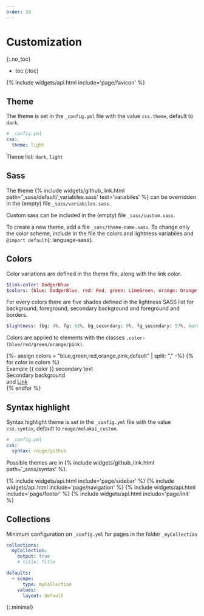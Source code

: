 ```yaml
---
order: 10
---
```


# Customization
{:.no_toc}

* toc
{:toc}

{% include widgets/api.html include='page/favicon' %}

## Theme

The theme is set in the `_config.yml` file with the value `css.theme`, default to `dark`.

```yml
# _config.yml
css:
  theme: light
```

Theme list: `dark`, `light`

## Sass

The theme {% include widgets/github_link.html path='_sass/default/_variabiles.sass' text='variabiles' %} can be overridden in the (empty) file `_sass/variabiles.sass`.  

Custom sass can be included in the (empty) file `_sass/custom.sass`.

To create a new theme, add a file `_sass/theme-name.sass`. To change only the color scheme, include in the file the colors and lightness variabiles and `@import default`{:.language-sass}.

## Colors

Color variations are defined in the theme file, along with the link color.
```sass
$link-color: DodgerBlue
$colors: (blue: DodgerBlue, red: Red, green: LimeGreen, orange: Orange, pink: Fuchsia)
```
For every colors there are five shades defined in the lightness SASS list for background, foreground, secondary background and foreground and borders.
```sass
$lightness: (bg: 4%, fg: 83%, bg_secondary: 9%, fg_secondary: 57%, border: 21%)
```

Colors are applied to elements with the classes `.color-(blue/red/green/orange/pink)`.
<div class="grid">
{%- assign colors = "blue,green,red,orange,pink,default" | split: "," -%}
{% for color in colors %}
<div class="p-around rounded color-{{ color }}">
Example {{ color }} <span class="fg-secondary">secondary text</span>
<div class="p-around mvh bg-secondary rounded">Secondary background</div>
and <a href="#">Link</a>
</div>
{% endfor %}
</div>

## Syntax highlight

Syntax highlight theme is set in the `_config.yml` file with the value `css.syntax`, default to `rouge/molokai_custom`.

```yml
# _config.yml
css:
  syntax: rouge/github
```

Possible themes are in {% include widgets/github_link.html path='_sass/syntax' %}. 

{% include widgets/api.html include='page/sidebar' %}
{% include widgets/api.html include='page/navigation' %}
{% include widgets/api.html include='page/footer' %}
{% include widgets/api.html include='page/init' %}

## Collections

Minimum configuration on `_config.yml` for pages in the folder `_myCollection`

```yml
collections:
  myCollection:
    output: true
    # title: Title

defaults:
  - scope:
      type: myCollection
    values:
      layout: default
```
{:.minimal}